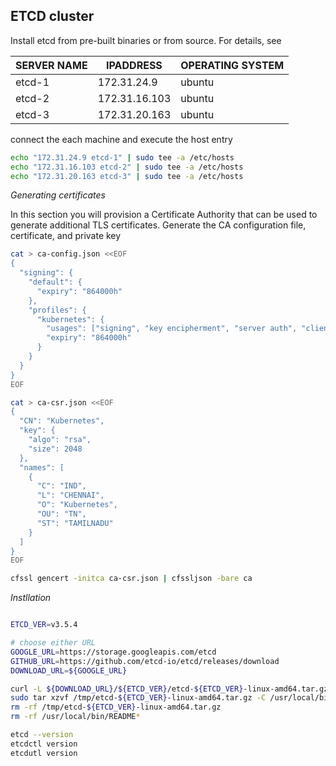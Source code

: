 ## ETCD cluster

Install etcd from pre-built binaries or from source. For details, see

| SERVER NAME | IPADDRESS | OPERATING SYSTEM |
|---|---|---|
|etcd-1| 172.31.24.9| ubuntu
|etcd-2| 172.31.16.103| ubuntu
|etcd-3| 172.31.20.163| ubuntu


connect the each machine and execute the host entry

```bash
echo "172.31.24.9 etcd-1" | sudo tee -a /etc/hosts
echo "172.31.16.103 etcd-2" | sudo tee -a /etc/hosts
echo "172.31.20.163 etcd-3" | sudo tee -a /etc/hosts
```

_Generating certificates_

In this section you will provision a Certificate Authority that can be used to generate additional TLS certificates. Generate the CA configuration file, certificate, and private key

```bash
cat > ca-config.json <<EOF
{
  "signing": {
    "default": {
      "expiry": "864000h"
    },
    "profiles": {
      "kubernetes": {
        "usages": ["signing", "key encipherment", "server auth", "client auth"],
        "expiry": "864000h"
      }
    }
  }
}
EOF

cat > ca-csr.json <<EOF
{
  "CN": "Kubernetes",
  "key": {
    "algo": "rsa",
    "size": 2048
  },
  "names": [
    {
      "C": "IND",
      "L": "CHENNAI",
      "O": "Kubernetes",
      "OU": "TN",
      "ST": "TAMILNADU"
    }
  ]
}
EOF

cfssl gencert -initca ca-csr.json | cfssljson -bare ca

```


_Instllation_

```bash

ETCD_VER=v3.5.4

# choose either URL
GOOGLE_URL=https://storage.googleapis.com/etcd
GITHUB_URL=https://github.com/etcd-io/etcd/releases/download
DOWNLOAD_URL=${GOOGLE_URL}

curl -L ${DOWNLOAD_URL}/${ETCD_VER}/etcd-${ETCD_VER}-linux-amd64.tar.gz -o /tmp/etcd-${ETCD_VER}-linux-amd64.tar.gz
sudo tar xzvf /tmp/etcd-${ETCD_VER}-linux-amd64.tar.gz -C /usr/local/bin/ --strip-components=1
rm -rf /tmp/etcd-${ETCD_VER}-linux-amd64.tar.gz
rm -rf /usr/local/bin/README*

etcd --version
etcdctl version
etcdutl version

```
